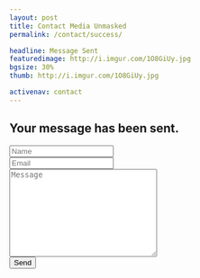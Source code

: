 ```yaml
---
layout: post
title: Contact Media Unmasked
permalink: /contact/success/

headline: Message Sent
featuredimage: http://i.imgur.com/1O8GiUy.jpg
bgsize: 30%
thumb: http://i.imgur.com/1O8GiUy.jpg

activenav: contact
---
```

<div class="bg-success text-center">
	<h2>Your message has been sent.</h2>
</div>

<form style="margin: 0 auto; max-width: 800px;" action="http://getsimpleform.com/messages?form_api_token=f62694a077723efa7c7bf7421e0482aa" method="post">
	<!-- the redirect_to is optional, the form will redirect to the referrer on submission -->
	<input type='hidden' name='redirect_to' value='{{ site.url }}/contact/success' />
	<!-- all your input fields here.... -->
	<div class="form-group"><input class="form-control" type="name" placeholder="Name" name="name"></div>
	<div class="form-group"><input class="form-control" type="email" placeholder="Email" name="email"></div>
	<div class="form-group"><textarea class="form-control" name="message" id="" cols="30" rows="10" placeholder="Message"></textarea></div>
	<div class="form-group" style="max-width: 60px;"><input class="form-control" type="submit" value="Send"></div>
</form>